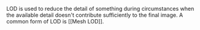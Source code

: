 LOD is used to reduce the detail of something during circumstances when the available detail doesn't contribute sufficiently to the final image.
A common form of LOD is [[Mesh LOD]].
